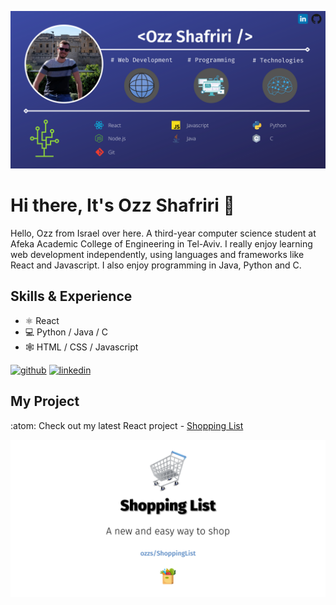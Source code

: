 ![Banner](https://github.com/ozzs/ozzs/blob/main/MyBanner.png)

# Hi there, It's Ozz Shafriri 👋

Hello, Ozz from Israel over here.
A third-year computer science student at Afeka Academic College of Engineering in Tel-Aviv.
I really enjoy learning web development independently, using languages and frameworks like React and Javascript.
I also enjoy programming in Java, Python and C.

## Skills & Experience
* ⚛️ React
* 💻 Python / Java / C
* 🕸️ HTML / CSS / Javascript

[<img src='https://cdn.jsdelivr.net/npm/simple-icons@3.0.1/icons/github.svg' alt='github' height='40'>](https://github.com/ozzs)  [<img src='https://cdn.jsdelivr.net/npm/simple-icons@3.0.1/icons/linkedin.svg' alt='linkedin' height='40'>](https://linkedin.com/in/ozz-shafriri-032ba2226/)  

## My Project
:atom:   Check out my latest React project - [Shopping List](https://github.com/ozzs/ShoppingList)

![shopping-list-banner](https://github.com/ozzs/ShoppingList/blob/main/ShoppingListBanner.png)
